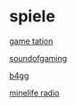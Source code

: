# spiele

[game tation](http://game-tation.stream.laut.fm/game-tation)

[soundofgaming](http://soundofgaming.stream.laut.fm/soundofgaming)

[b4gg](http://b4gg.stream.laut.fm/b4gg)

[minelife radio](http://minelife-radio.stream.laut.fm/minelife-radio)

